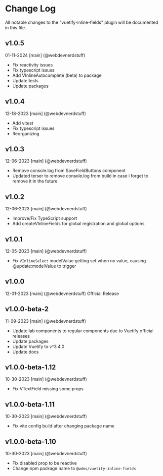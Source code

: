 # Change Log
All notable changes to the "vuetify-inline-fields" plugin will be documented in this file.

## v1.0.5
01-11-2024
[main] (@webdevnerdstuff)
* Fix reactivity issues
* Fix typescript issues
* Add VInlineAutocomplete (beta) to package
* Update tests
* Update packages

## v1.0.4
12-18-2023
[main] (@webdevnerdstuff)
* Add vitest
* Fix typescript issues
* Reorganizing

## v1.0.3
12-06-2023
[main] (@webdevnerdstuff)
* Remove console.log from SaveFieldButtons component
* Updated terser to remove console.log from build in case I forget to remove it in the future

## v1.0.2
12-06-2023
[main] (@webdevnerdstuff)
* Improve/Fix TypeScript support
* Add createVInlineFields for global registration and global options

## v1.0.1
12-05-2023
[main] (@webdevnerdstuff)
* Fix `VInlineSelect` modelValue getting set when no value, causing @update:modelValue to trigger

## v1.0.0
12-01-2023
[main] (@webdevnerdstuff)
Official Release

## v1.0.0-beta-2
11-09-2023
[main] (@webdevnerdstuff)
* Update lab components to regular components due to Vuetify official releases
* Update packages
* Update Vuetify to v^3.4.0
* Update docs

## v1.0.0-beta-1.12
10-30-2023
[main] (@webdevnerdstuff)
* Fix VTextField missing some props

## v1.0.0-beta-1.11
10-30-2023
[main] (@webdevnerdstuff)
* Fix vite config build after changing package name

## v1.0.0-beta-1.10
10-30-2023
[main] (@webdevnerdstuff)
* Fix disabled prop to be reactive
* Change npm package name to `@wdns/vuetify-inline-fields`
